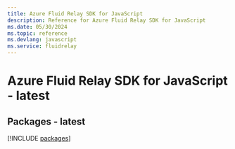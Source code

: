 ```yaml
---
title: Azure Fluid Relay SDK for JavaScript
description: Reference for Azure Fluid Relay SDK for JavaScript
ms.date: 05/30/2024
ms.topic: reference
ms.devlang: javascript
ms.service: fluidrelay
---
```

# Azure Fluid Relay SDK for JavaScript - latest
## Packages - latest
[!INCLUDE [packages](fluid-relay-index.md)]